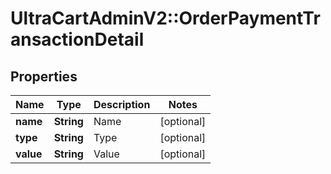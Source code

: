 # UltraCartAdminV2::OrderPaymentTransactionDetail

## Properties
Name | Type | Description | Notes
------------ | ------------- | ------------- | -------------
**name** | **String** | Name | [optional] 
**type** | **String** | Type | [optional] 
**value** | **String** | Value | [optional] 


